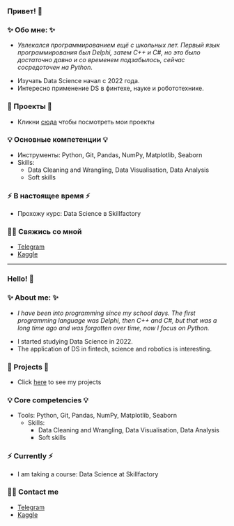 ### Привет! 👋

### ✨ Обо мне: ✨ 
* <p><i>Увлекался программированием ещё с школьных лет. Первый язык программирования был Delphi, затем C++ и C#, но это было достаточно давно и со временем подзабылось, сейчас сосредоточен на Python.</i></p>
* Изучать Data Science начал с 2022 года.
* Интересно применение DS в финтехе, науке и робототехнике.

### :space_invader: Проекты :space_invader:

* Кликни [сюда](https://github.com/AlexandrBorisov1?tab=repositories) чтобы посмотреть мои проекты

### 💡 Основные компетенции 💡
- Инструменты: Python, Git, Pandas, NumPy, Matplotlib, Seaborn
- Skills: 
    * Data Cleaning and Wrangling, Data Visualisation, Data Analysis
    * Soft skills

### ⚡️ В настоящее время ⚡️
- Прохожу курс: Data Science в Skillfactory

### 🙌🏻 Свяжись со мной
- [Telegram](https://t.me/alexandrborisov0o)
- [Kaggle](https://www.kaggle.com/alexandrborisov0o)

---

### Hello! 👋

### ✨ About me: ✨ 
* <p><i>I have been into programming since my school days. The first programming language was Delphi, then C++ and C#, but that was a long time ago and was forgotten over time, now I focus on Python.</i></p>
* I started studying Data Science in 2022.
* The application of DS in fintech, science and robotics is interesting.

### :space_invader: Projects :space_invader:

* Click [here](https://github.com/AlexandrBorisov1?tab=repositories) to see my projects

### 💡 Core competencies 💡
- Tools: Python, Git, Pandas, NumPy, Matplotlib, Seaborn
  - Skills:
    * Data Cleaning and Wrangling, Data Visualisation, Data Analysis
    * Soft skills

### ⚡️ Currently ⚡️
- I am taking a course: Data Science at Skillfactory

### 🙌🏻 Contact me
- [Telegram](https://t.me/alexandrborisov0o)
- [Kaggle](https://www.kaggle.com/alexandrborisov0o)